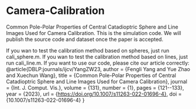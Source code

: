 # Camera-Calibration
Common Pole-Polar Properties of Central Catadioptric Sphere and Line Images Used for Camera Calibration.
This is the simulation code. We will publish the source code and dataset once the paper is accepted.

If you wan to test the calibration method based on spheres, just run cali_sphere.m.
If you wan to test the calibration method based on lines, just run cali_line.m.
If you want to use our code, please cite our article correctly:
@article{DBLP:journals/ijcv/YangZW23,
  author       = {Fengli Yang and
                  Yue Zhao and
                  Xuechun Wang},
  title        = {Common Pole-Polar Properties of Central Catadioptric Sphere and Line
                  Images Used for Camera Calibration},
  journal      = {Int. J. Comput. Vis.},
  volume       = {131},
  number       = {1},
  pages        = {121--133},
  year         = {2023},
  url          = {https://doi.org/10.1007/s11263-022-01696-4},
  doi          = {10.1007/s11263-022-01696-4}
}
